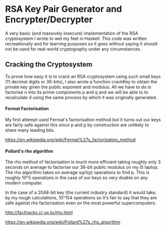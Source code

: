 # RSA Key Pair Generator and Encrypter/Decrypter

A very basic (and massively insecure) implementation of the RSA cryptosystem I wrote to wet my feet in Haskell. This code was written recreationally and for learning purposes so it goes without saying it should not be used for real-world cryptography under any circumstances.

## Cracking the Cryptosystem

To prove how easy it is to crack an RSA cryptosystem using such small keys (11 decimal digits or 36-bits), I also wrote a function crackKey to obtain the private key given the public exponent and modulus. All we have to do is factorise n into its prime components p and q and we will be able to to recalculate d using the same process by which it was originally generated.

#### Fermat Factorisation

My first attempt used Fermat's factorisation method but it turns out our keys are fairly safe against this since p and p by construction are unlikely to share many leading bits.

https://en.wikipedia.org/wiki/Fermat%27s_factorization_method

#### Pollard's rho algorithm

The rho method of factorisation is much more efficient taking roughly only 3 seconds on average to factorise our 36-bit public modulus on my i5 laptop. The rho algorithm takes on average sqrt(p) operations to find p. This is roughly 10^5 operations in the case of our keys so very doable on any modern computer. 

In the case of a 2048-bit key (the current industry standard) it would take, by my rough calculations, 10^154 operations so it's fair to say that they are safe against rho factorisation even on the most powerful supercomputers.

http://facthacks.cr.yp.to/rho.html

https://en.wikipedia.org/wiki/Pollard%27s_rho_algorithm